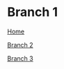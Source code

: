 # Branch 1

[Home](20210730_Trick-home.md)

[Branch 2](20210730_Trick-branch2.md)

[Branch 3](deep/20210730_Trick-branch3.md)